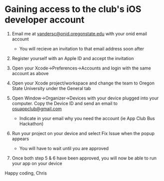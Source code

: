 # Gaining access to the club's iOS developer account

1. Email me at vandersc@onid.oregonstate.edu with your onid email account
    * You will recieve an invitation to that email address soon after
2. Register yourself with an Apple ID and accept the invitation
3. Open your Xcode->Preferences->Accounts and login with the same account as above
4. Open your Xcode project/workspace and change the team to Oregon State University under the General tab
5. Open Window->Organizer->Devices with your device plugged into your computer. Copy the Device ID and send an email to osuappclub@gmail.com
    * Indicate in your email why you need the account (ie App Club Bus Hackathon)
6. Run your project on your device and select Fix Issue when the popup appears
    * You will have to wait until you are approved

7. Once both step 5 & 6 have been approved, you will now be able to run your app on your device

Happy coding,
Chris
